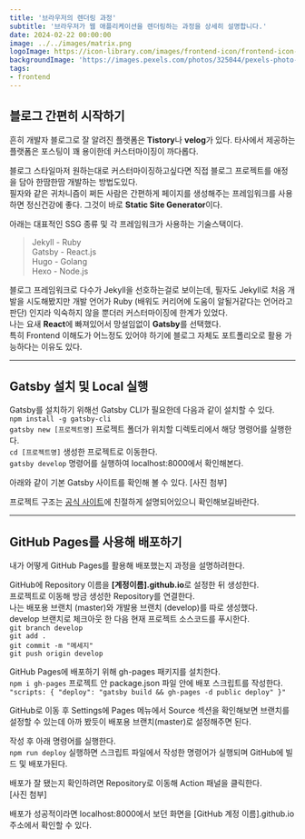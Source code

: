 ```yaml
---
title: '브라우저의 렌더링 과정'
subtitle: '브라우저가 웹 애플리케이션을 렌더링하는 과정을 상세히 설명합니다.'
date: 2024-02-22 00:00:00
image: ../../images/matrix.png
logoImage: https://icon-library.com/images/frontend-icon/frontend-icon-22.jpg
backgroundImage: 'https://images.pexels.com/photos/325044/pexels-photo-325044.jpeg?auto=compress&cs=tinysrgb&w=1260&h=750&dpr=1'
tags:
- frontend
---
```


## 블로그 간편히 시작하기
흔히 개발자 블로그로 잘 알려진 플랫폼은 **Tistory**나 **velog**가 있다. 타사에서 제공하는 플랫폼은 포스팅이 꽤 용이한데 커스터마이징이 까다롭다.  
  
블로그 스타일마저 원하는대로 커스터마이징하고싶다면 직접 블로그 프로젝트를 애정을 담아 한땀한땀 개발하는 방법도있다.  
필자와 같은 귀차니즘이 쩌든 사람은 간편하게 페이지를 생성해주는 프레임워크를 사용하면 정신건강에 좋다. 
그것이 바로 **Static Site Generator**이다.  

아래는 대표적인 SSG 종류 및 각 프레임워크가 사용하는 기술스택이다.  
> Jekyll - Ruby  
> Gatsby - React.js  
> Hugo - Golang  
> Hexo - Node.js
 
블로그 프레임워크로 다수가 Jekyll을 선호하는걸로 보이는데, 필자도 Jekyll로 처음 개발을 시도해봤지만 개발 언어가 Ruby (배워도 커리어에 도움이 알될거같다는 언어라고 판단) 인지라 익숙하지 않을 뿐더러 커스터마이징에 한계가 있었다.  
나는 요새 **React**에 빠져있어서 망설임없이 **Gatsby**를 선택했다.  
특히 Frontend 이해도가 어느정도 있어야 하기에 블로그 자체도 포트폴리오로 활용 가능하다는 이유도 있다.   

***
## Gatsby 설치 및 Local 실행
Gatsby를 설치하기 위해선 Gatsby CLI가 필요한데 다음과 같이 설치할 수 있다.  
`npm install -g gatsby-cli`  
`gatsby new [프로젝트명]` 프로젝트 폴더가 위치할 디렉토리에서 해당 명령어를 실행한다.    
`cd [프로젝트명]` 생성한 프로젝트로 이동한다.  
`gatsby develop` 명령어를 실행하여 localhost:8000에서 확인해본다.
  
아래와 같이 기본 Gatsby 사이트를 확인해 볼 수 있다.
[사진 첨부]  
  
프로젝트 구조는 <U>공식 사이트</U>에 친절하게 설명되어있으니 확인해보길바란다.  
  
***
## GitHub Pages를 사용해 배포하기  
내가 어떻게 GitHub Pages를 활용해 배포했는지 과정을 설명하려한다.  

GitHub에 Repository 이름을 **[계정이름].github.io**로 설정한 뒤 생성한다.  
프로젝트로 이동해 방금 생성한 Repository를 연결한다.  
나는 배포용 브랜치 (master)와 개발용 브랜치 (develop)를 따로 생성했다.  
develop 브랜치로 체크아웃 한 다음 현재 프로젝트 소스코드를 푸시한다.  
`git branch develop`  
`git add .`  
`git commit -m "메세지"`  
`git push origin develop`  

GitHub Pages에 배포하기 위해 gh-pages 패키지를 설치한다.  
`npm i gh-pages` 
프로젝트 안 package.json 파일 안에 배포 스크립트를 작성한다.  
`"scripts: {
    "deploy": "gatsby build && gh-pages -d public deploy"
}"`  
  
GitHub로 이동 후 Settings에 Pages 메뉴에서 Source 섹션을 확인해보면 브랜치를 설정할 수 있는데 아까 봤듯이 배포용 브랜치(master)로 설정해주면 된다.
  
작성 후 아래 명령어를 실행한다.  
`npm run deploy`
실행하면 스크립트 파일에서 작성한 명령어가 실행되며 GitHub에 빌드 및 배포가된다.  
  
배포가 잘 됐는지 확인하려면 Repository로 이동해 Action 패널을 클릭한다.  
[사진 첨부]  
  
배포가 성공적이라면 localhost:8000에서 보던 화면을 [GitHub 계정 이름].github.io 주소에서 확인할 수 있다.  
